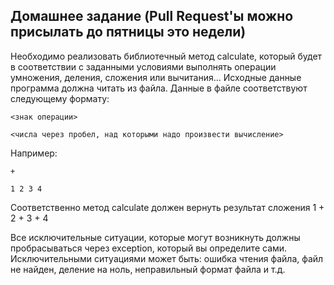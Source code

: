 ## Домашнее задание (Pull Request'ы можно присылать до пятницы это недели)

Необходимо реализовать библиотечный метод calculate, который будет в соответствии с заданными условиями выполнять операции умножения, деления, сложения или вычитания... Исходные данные программа должна читать из файла. Данные в файле соответствуют следующему формату:

`<знак операции>`

`<числа через пробел, над которыми надо произвести вычисление>`

Например:

`+`

`1 2 3 4`

Соответственно метод calculate должен вернуть результат сложения 1 + 2 + 3 + 4

Все исключительные ситуации, которые могут возникнуть должны пробрасываться через exception, который вы определите сами. Исключительными ситуациями может быть: ошибка чтения файла, файл не найден, деление на ноль, неправильный формат файла и т.д.

